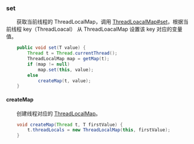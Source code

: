 ### set
　　获取当前线程的 ThreadLocalMap，调用 [ThreadLoacalMap#set](https://github.com/martin-1992/Java-Lock-Notes/blob/master/ThreadLocal/ThreadLocalMap/set.md)，根据当前线程 key（ThreadLoacal） 从 ThreadLoacalMap 设置该 key 对应的变量值。

```java
    public void set(T value) {
        Thread t = Thread.currentThread();
        ThreadLocalMap map = getMap(t);
        if (map != null)
            map.set(this, value);
        else
            createMap(t, value);
    }
```

#### createMap
　　创建线程对应的 [ThreadLocalMap](https://github.com/martin-1992/Java-Lock-Notes/tree/master/ThreadLocal/ThreadLocalMap)。

```java 
    void createMap(Thread t, T firstValue) {
        t.threadLocals = new ThreadLocalMap(this, firstValue);
    }
```
